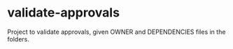# validate-approvals

Project to validate approvals, given OWNER and DEPENDENCIES files in the folders.